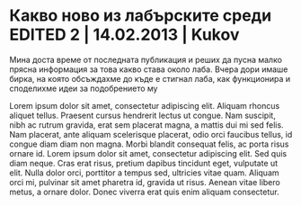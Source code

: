 # Какво ново из лабърските среди EDITED 2 | 14.02.2013 | Kukov

Мина доста време от последната публикация и реших да пусна малко прясна информация за това какво става около лаба. Вчера дори имаше бирка, на която обсъждахме до къде е стигнал лаба, как функционира и споделихме идеи за подобрението му

Lorem ipsum dolor sit amet, consectetur adipiscing elit. Aliquam rhoncus aliquet tellus. Praesent cursus hendrerit lectus ut congue. Nam suscipit, nibh ac rutrum gravida, erat sem placerat magna, a mattis dui mi sed felis. Nam placerat, ante aliquam scelerisque placerat, odio orci faucibus tellus, id congue diam diam non magna. Morbi blandit consequat felis, ac porta risus ornare id. Lorem ipsum dolor sit amet, consectetur adipiscing elit. Sed quis diam neque. Cras erat risus, pretium dapibus tincidunt eget, vulputate ut elit. Nulla dolor orci, porttitor a tempus sed, ultricies vitae quam. Aliquam orci mi, pulvinar sit amet pharetra id, gravida ut risus. Aenean vitae libero metus, a ornare dolor. Donec viverra erat quis enim aliquam consectetur.